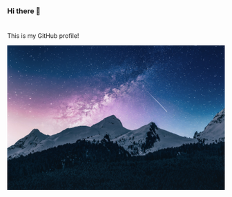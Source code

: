### Hi there 👋
# <Your GitHub Username>

This is my GitHub profile!

![Background Image](https://github.com/benjamin87-design/benjamin87-design/blob/main/assets/image.jpg)
<!--
**benjamin87-design/benjamin87-design** is a ✨ _special_ ✨ repository because its `README.md` (this file) appears on your GitHub profile.

Here are some ideas to get you started:

- 🔭 I’m currently working on ...
- 🌱 I’m currently learning ...
- 👯 I’m looking to collaborate on ...
- 🤔 I’m looking for help with ...
- 💬 Ask me about ...
- 📫 How to reach me: ...
- 😄 Pronouns: ...
- ⚡ Fun fact: ...
-->
